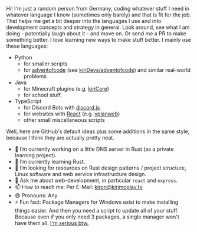 Hi!
I'm just a random person from Germany, coding whatever stuff I need in whatever language I know (sometimes only barely) and that is fit for the job.
That helps me get a bit deeper into the languages I use and into development concepts and strategy in general.
Look around, see what I am doing - potentially laugh about it - and move on.
Or send me a PR to make something better.
I love learning new ways to make stuff better.
I mainly use these languages:
  - Python
    - for smaller scripts
    - for [adventofcode](https://adventofcode.com) (see [kiriDevs/adventofcode](https://github.com/kiriDevs/adventofcode)) and similar real-world problems
  - Java
    - for Minecraft plugins (e.g. [kiriCore](https://github.com/kiriDevs/kiriCore))
    - for school stuff.
  - TypeScript
    - for Discord Bots with [discord.js](https://github.com/discordjs/discord.js)
    - for websites with [React](https://reactjs.org) (e.g. [vplanweb](https://github.com/kiriDevs/vplanweb))
    - other small miscellaneous scripts

Well, here are GitHub's default ideas plus some additions in the same style, because I think they are actually pretty neat.

- 🔭 I’m currently working on a little DNS server in Rust (as a private learning project).
- 🌱 I’m currently learning Rust.
- 🤔 I’m looking for resources on Rust design patterns / project structure, Linux software and web service infrastructure design.
- 💬 Ask me about web-development, in particular `react` and `express`.
- 📫 How to reach me: Per E-Mail: [kiron@kirimcplay.tv](mailto:kiron@kirimcplay.tv)
- 😄 Pronouns: Any
- ⚡ Fun fact: Package Managers for Windows exist to make installing things easier.
  And then you need a script to update all of your stuff.
  Because even if you only need 3 packages, a single manager won't have them all.
  [I'm serious btw.](https://gist.github.com/kiriDevs/ee5dc71e826b0422bf65449a20e17075)
